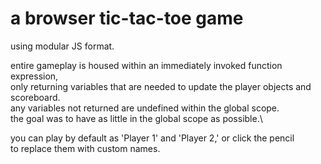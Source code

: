 # a browser tic-tac-toe game
using modular JS format.

entire gameplay is housed within an immediately invoked function expression,\
only returning variables that are needed to update the player objects and scoreboard.\
any variables not returned are undefined within the global scope.\
the goal was to have as little in the global scope as possible.\

you can play by default as 'Player 1' and 'Player 2,' or click the pencil\
to replace them with custom names.
